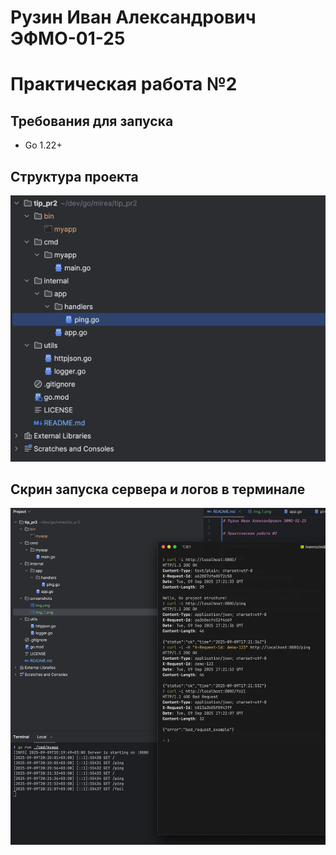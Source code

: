 # Рузин Иван Александрович ЭФМО-01-25

# Практическая работа №2

## Требования для запуска

- Go 1.22+

## Структура проекта
![img.png](screenshots/img.png)

## Скрин запуска сервера и логов в терминале
![img_1.png](screenshots/img_1.png)
